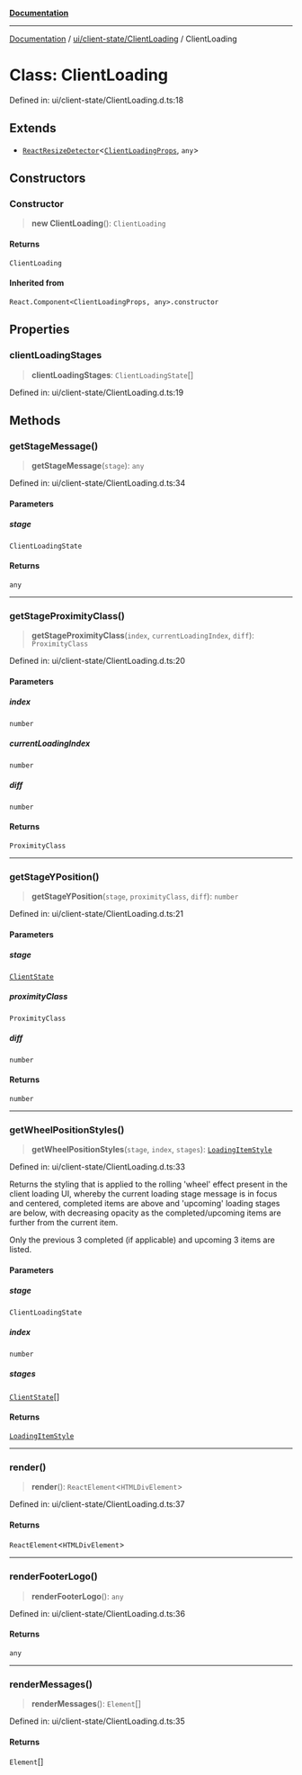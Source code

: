 [**Documentation**](../../../../index.md)

***

[Documentation](../../../../index.md) / [ui/client-state/ClientLoading](../index.md) / ClientLoading

# Class: ClientLoading

Defined in: ui/client-state/ClientLoading.d.ts:18

## Extends

- [`ReactResizeDetector`](../../../../perspective-client/variables/ReactResizeDetector.md)\<[`ClientLoadingProps`](../interfaces/ClientLoadingProps.md), `any`\>

## Constructors

### Constructor

> **new ClientLoading**(): `ClientLoading`

#### Returns

`ClientLoading`

#### Inherited from

`React.Component<ClientLoadingProps, any>.constructor`

## Properties

### clientLoadingStages

> **clientLoadingStages**: `ClientLoadingState`[]

Defined in: ui/client-state/ClientLoading.d.ts:19

## Methods

### getStageMessage()

> **getStageMessage**(`stage`): `any`

Defined in: ui/client-state/ClientLoading.d.ts:34

#### Parameters

##### stage

`ClientLoadingState`

#### Returns

`any`

***

### getStageProximityClass()

> **getStageProximityClass**(`index`, `currentLoadingIndex`, `diff`): `ProximityClass`

Defined in: ui/client-state/ClientLoading.d.ts:20

#### Parameters

##### index

`number`

##### currentLoadingIndex

`number`

##### diff

`number`

#### Returns

`ProximityClass`

***

### getStageYPosition()

> **getStageYPosition**(`stage`, `proximityClass`, `diff`): `number`

Defined in: ui/client-state/ClientLoading.d.ts:21

#### Parameters

##### stage

[`ClientState`](../../../../stores/state/ClientState/enumerations/ClientState.md)

##### proximityClass

`ProximityClass`

##### diff

`number`

#### Returns

`number`

***

### getWheelPositionStyles()

> **getWheelPositionStyles**(`stage`, `index`, `stages`): [`LoadingItemStyle`](../interfaces/LoadingItemStyle.md)

Defined in: ui/client-state/ClientLoading.d.ts:33

Returns the styling that is applied to the rolling 'wheel' effect present in the client loading UI, whereby the
current loading stage message is in focus and centered, completed items are above and 'upcoming' loading stages
are below, with decreasing opacity as the completed/upcoming items are further from the current item.

Only the previous 3 completed (if applicable) and upcoming 3 items are listed.

#### Parameters

##### stage

`ClientLoadingState`

##### index

`number`

##### stages

[`ClientState`](../../../../stores/state/ClientState/enumerations/ClientState.md)[]

#### Returns

[`LoadingItemStyle`](../interfaces/LoadingItemStyle.md)

***

### render()

> **render**(): `ReactElement`\<`HTMLDivElement`\>

Defined in: ui/client-state/ClientLoading.d.ts:37

#### Returns

`ReactElement`\<`HTMLDivElement`\>

***

### renderFooterLogo()

> **renderFooterLogo**(): `any`

Defined in: ui/client-state/ClientLoading.d.ts:36

#### Returns

`any`

***

### renderMessages()

> **renderMessages**(): `Element`[]

Defined in: ui/client-state/ClientLoading.d.ts:35

#### Returns

`Element`[]
